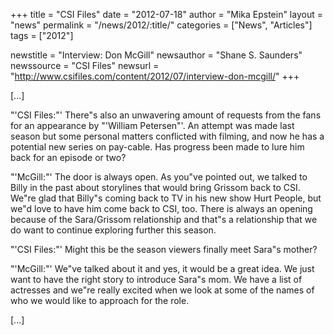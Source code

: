 +++
title = "CSI Files"
date = "2012-07-18"
author = "Mika Epstein"
layout = "news"
permalink = "/news/2012/:title/"
categories = ["News", "Articles"]
tags = ["2012"]

newstitle = "Interview: Don McGill"
newsauthor = "Shane S. Saunders"
newssource = "CSI Files"
newsurl = "http://www.csifiles.com/content/2012/07/interview-don-mcgill/"
+++

[...]

"'CSI Files:"' There"s also an unwavering amount of requests from the fans for an appearance by "'William Petersen"'. An attempt was made last season but some personal matters conflicted with filming, and now he has a potential new series on pay-cable. Has progress been made to lure him back for an episode or two?

"'McGill:"' The door is always open. As you"ve pointed out, we talked to Billy in the past about storylines that would bring Grissom back to CSI. We"re glad that Billy"s coming back to TV in his new show Hurt People, but we"d love to have him come back to CSI, too. There is always an opening because of the Sara/Grissom relationship and that"s a relationship that we do want to continue exploring further this season.

"'CSI Files:"' Might this be the season viewers finally meet Sara"s mother?

"'McGill:"' We"ve talked about it and yes, it would be a great idea. We just want to have the right story to introduce Sara"s mom. We have a list of actresses and we"re really excited when we look at some of the names of who we would like to approach for the role.

[...]

